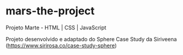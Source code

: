 # mars-the-project
Projeto Marte - HTML | CSS | JavaScript

Projeto desenvolvido e adaptado do Sphere Case Study da Siriveena (https://www.sirirosa.co/case-study-sphere)
